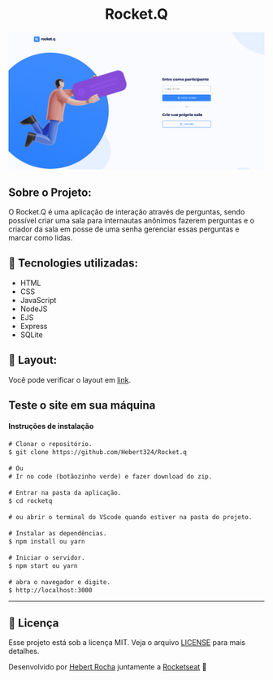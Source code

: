 <h1 align="center">
  Rocket.Q
</h1>

<img alt="gif" src="https://github.com/Hebert324/Rocket.q/blob/main/gif/rocketq.gif">


## Sobre o Projeto:

O Rocket.Q é uma aplicação de interação através de perguntas, sendo possível criar uma sala para internautas anônimos fazerem perguntas e o criador da sala em posse de uma senha gerenciar essas perguntas e marcar como lidas.

## 🚀 Tecnologies utilizadas:

- HTML
- CSS
- JavaScript
- NodeJS
- EJS
- Express
- SQLite

## 🔖 Layout:

Você pode verificar o layout em [link](https://www.figma.com/file/v3w1iRz1PUlN1iaUdnRl7K/Roquet.q-%2302-(Copy)?node-id=159%3A1143&viewport=-5165%2C-1035%2C1.6507904529571533). 

## Teste o site em sua máquina

#### Instruções de instalação

    # Clonar o repositório.
    $ git clone https://github.com/Hebert324/Rocket.q

    # Ou
    # Ir no code (botãozinho verde) e fazer download do zip.

    # Entrar na pasta da aplicação.
    $ cd rocketq
    
    # ou abrir o terminal do VScode quando estiver na pasta do projeto.

    # Instalar as dependências.
    $ npm install ou yarn

    # Iniciar o servidor.
    $ npm start ou yarn
    
    # abra o navegador e digite.
    $ http://localhost:3000

---

## :memo: Licença

Esse projeto está sob a licença MIT. Veja o arquivo [LICENSE](.github/LICENSE.md) para mais detalhes.

Desenvolvido por [Hebert Rocha](https://www.linkedin.com/in/hebert-rc/) juntamente a [Rocketseat](https://app.rocketseat.com.br/dashboard) :wave: 
